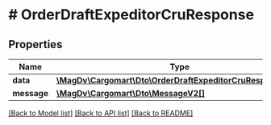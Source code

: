 # # OrderDraftExpeditorCruResponse

## Properties

Name | Type | Description | Notes
------------ | ------------- | ------------- | -------------
**data** | [**\MagDv\Cargomart\Dto\OrderDraftExpeditorCruResponseData**](.md) |  |
**message** | [**\MagDv\Cargomart\Dto\MessageV2[]**](MessageV2.md) |  | [optional]

[[Back to Model list]](../../README.md#models) [[Back to API list]](../../README.md#endpoints) [[Back to README]](../../README.md)
